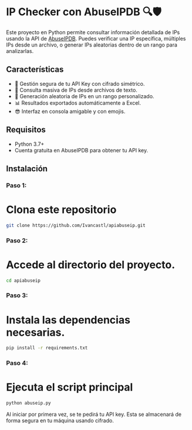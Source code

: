 # IP Checker con AbuseIPDB 🔍🛡️

Este proyecto en Python permite consultar información detallada de IPs usando la API de [AbuseIPDB](https://www.abuseipdb.com/). Puedes verificar una IP específica, múltiples IPs desde un archivo, o generar IPs aleatorias dentro de un rango para analizarlas.

## Características

- 🔐 Gestión segura de tu API Key con cifrado simétrico.
- 📄 Consulta masiva de IPs desde archivos de texto.
- 🎲 Generación aleatoria de IPs en un rango personalizado.
- 📊 Resultados exportados automáticamente a Excel.
- 😎 Interfaz en consola amigable y con emojis.

## Requisitos

- Python 3.7+
- Cuenta gratuita en AbuseIPDB para obtener tu API key.

## Instalación

### **Paso 1:**
# Clona este repositorio 
```bash
git clone https://github.com/Ivancastl/apiabuseip.git
```

### **Paso 2:**
# Accede al directorio del proyecto.
```bash
cd apiabuseip
```

### **Paso 3:**
# Instala las dependencias necesarias.
```bash
pip install -r requirements.txt
```

### **Paso 4:**
# Ejecuta el script principal
```bash
python abuseip.py
```

Al iniciar por primera vez, se te pedirá tu API key. Esta se almacenará de forma segura en tu máquina usando cifrado.
